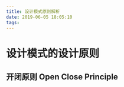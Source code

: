 ```yaml
---
title: 设计模式原则解析
date: 2019-06-05 18:05:10
tags:
---
```

#  设计模式的设计原则


## 开闭原则 Open Close Principle
